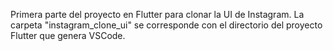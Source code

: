 Primera parte del proyecto en Flutter para clonar la UI de Instagram. La carpeta "instagram_clone_ui" se corresponde con el directorio del proyecto Flutter que genera VSCode.
